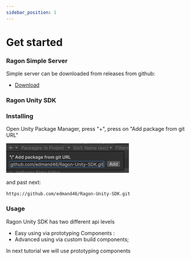```yaml
---
sidebar_position: 1
---
```


# Get started

### Ragon Simple Server
Simple server can be downloaded from releases from github:
- [Download](https://github.com/edmand46/Ragon/releases)

### Ragon Unity SDK

### Installing
Open Unity Package Manager, press "+", press on "Add package from git URL"

![img.png](img/upm_git_url.png)

and past next:

```
https://github.com/edmand46/Ragon-Unity-SDK.git
```

### Usage
Ragon Unity SDK has two different api levels

- Easy using via prototyping Components :
- Advanced using via custom build components;

In next tutorial we will use prototyping components